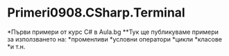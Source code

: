 ﻿# Primeri0908.CSharp.Terminal
*Първи примери от курс C# в Aula.bg
**Тук ще публикуваме примери за използването на:
*променливи
*условни оператори
*цикли
*класове
*и т.н.
